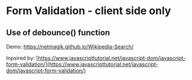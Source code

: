   # Form Validation - client side only

  ## Use of debounce() function

Demo: https://netmagik.github.io/Wikipedia-Search/

Inpsired by: [https://www.javascripttutorial.net/javascript-dom/javascript-form-validation/](https://www.javascripttutorial.net/javascript-dom/javascript-form-validation/)

